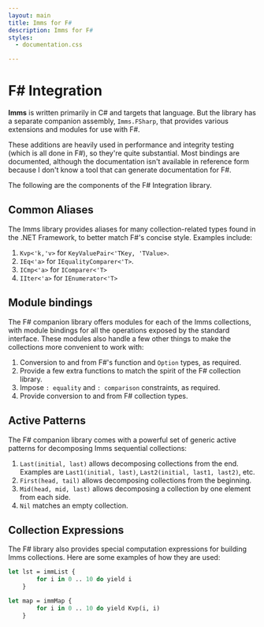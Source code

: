 ```yaml
---
layout: main
title: Imms for F#
description: Imms for F#
styles:
  - documentation.css

---
```

# F# Integration
**Imms** is written primarily in C# and targets that language. But the library has a separate companion assembly, `Imms.FSharp`, that provides various extensions and modules for use with F#.

These additions are heavily used in performance and integrity testing (which is all done in F#), so they're quite substantial. Most bindings are documented, although the documentation isn't available in reference form because I don't know a tool that can generate documentation for F#.

The following are the components of the F# Integration library.

## Common Aliases
The Imms library provides aliases for many collection-related types found in the .NET Framework, to better match F#'s concise style. Examples include:

1. `Kvp<'k,'v>` for `KeyValuePair<'TKey, 'TValue>`.
2. `IEq<'a>` for `IEqualityComparer<'T>`.
3. `ICmp<'a>` for `IComparer<'T>`
4. `IIter<'a>` for `IEnumerator<'T>`

## Module bindings
The F# companion library offers modules for each of the Imms collections, with module bindings for all the operations exposed by the standard interface. These modules also handle a few other things to make the collections more convenient to work with:

1. Conversion to and from F#'s function and `Option` types, as required.
2. Provide a few extra functions to match the spirit of the F# collection library.
3. Impose `: equality` and `: comparison` constraints, as required.
4. Provide conversion to and from F# collection types.

## Active Patterns
The F# companion library comes with a powerful set of generic active patterns for decomposing Imms sequential collections:

1. `Last(initial, last)` allows decomposing collections from the end. Examples are `Last1(initial, last)`, `Last2(initial, last1, last2)`, etc.
2. `First(head, tail)` allows decomposing collections from the beginning.
3. `Mid(head, mid, last)` allows decomposing a collection by one element from each side.
4. `Nil` matches an empty collection.

## Collection Expressions
The F# library also provides special computation expressions for building Imms collections. Here are some examples of how they are used:

```ocaml
let lst = immList {
        for i in 0 .. 10 do yield i
    }

let map = immMap {
        for i in 0 .. 10 do yield Kvp(i, i)
    }
```
